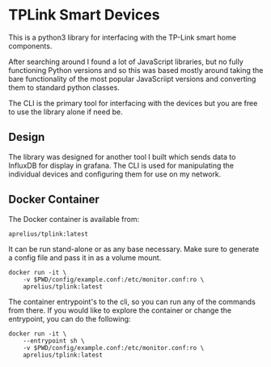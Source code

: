 # TPLink Smart Devices

This is a python3 library for interfacing with the TP-Link smart home components.

After searching around I found a lot of JavaScript libraries, but no fully functioning Python versions and so this was based mostly around taking the bare functionality of the most popular JavaScriipt versions and converting them to standard python classes.

The CLI is the primary tool for interfacing with the devices but you are free to use the library alone if need be.

## Design

The library was designed for another tool I built which sends data to InfluxDB for display in grafana. The CLI is used for manipulating the individual devices and configuring them for use on my network.

## Docker Container

The Docker container is available from:
```text
aprelius/tplink:latest
```

It can be run stand-alone or as any base necessary. Make sure to generate a config file and pass it in as a volume mount.

```shell
docker run -it \
    -v $PWD/config/example.conf:/etc/monitor.conf:ro \
    aprelius/tplink:latest
```

The container entrypoint's to the cli, so you can run any of the commands from there. If you would like to explore the container or change the entrypoint, you can do the following:

```shell
docker run -it \
    --entrypoint sh \
    -v $PWD/config/example.conf:/etc/monitor.conf:ro \
    aprelius/tplink:latest
```
